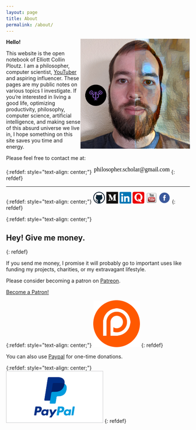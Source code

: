 ```yaml
---
layout: page
title: About
permalink: /about/
---
```


**Hello!** <img src="../images/selfie500m.png" align="right" height="300" width="300">

This website is the open notebook of Elliott Collin Ploutz. I am a philosopher, computer scientist, [YouTuber](https://www.youtube.com/channel/UCn8hh0YbCJQFZl1GGhNdiKQ/featured?view_as=subscriber) and aspiring influencer. These pages are my public notes on various topics I investigate. If you’re interested in living a good life, optimizing productivity, philosophy, computer science, artificial intelligence, and making sense of this absurd universe we live in, I hope something on this site saves you time and energy.

Please feel free to contact me at:

{:refdef: style="text-align: center;"}
 ![Email](../images/email.png)
{: refdef}

---

{:refdef: style="text-align: center;"}
 [![Github](../images/github_logo.png)](https://github.com/auxsophia)
 [![Medium](../images/medium_logo.ico)](https://medium.com/@philosopher.scholar)
 [![LinkedIn](../images/linkedin_logo.png)](https://www.linkedin.com/in/elliottploutz/)
 [![Quora](../images/quora_logo.png)](https://www.quora.com/profile/Elliott-Collin-Ploutz)
 [![YouTube](../images/YouTube-icon.png)](https://www.youtube.com/channel/UCn8hh0YbCJQFZl1GGhNdiKQ?view_as=subscriber)
 [![Facebook](../images/facebook_logo.png)](https://fb.me/philosopherscholar)
{: refdef}

{:refdef: style="text-align: center;"}
## Hey! Give me money.
{: refdef}

If you send me money, I promise it will probably go to important uses like funding my projects, charities, or my extravagant lifestyle.

Please consider becoming a patron on [Patreon](https://www.patreon.com/philosopherscholar).

<a href="https://www.patreon.com/bePatron?u=12450094" data-patreon-widget-type="become-patron-button">Become a Patron!</a><script async src="https://c6.patreon.com/becomePatronButton.bundle.js"></script>

{:refdef: style="text-align: center;"}
[![Patreon](../images/patreon_logo.png)](https://www.patreon.com/philosopherscholar)
{: refdef}


You can also use [Paypal](https://www.paypal.me/ploutze) for one-time donations.

{:refdef: style="text-align: center;"}
[![Paypal](../images/paypal_logo.png)](https://www.paypal.me/ploutze)
{: refdef}
